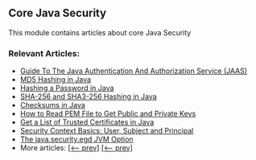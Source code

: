 ## Core Java Security 

This module contains articles about core Java Security

### Relevant Articles:

- [Guide To The Java Authentication And Authorization Service (JAAS)](https://www.baeldung.com/java-authentication-authorization-service)
- [MD5 Hashing in Java](http://www.baeldung.com/java-md5)
- [Hashing a Password in Java](https://www.baeldung.com/java-password-hashing)
- [SHA-256 and SHA3-256 Hashing in Java](https://www.baeldung.com/sha-256-hashing-java)
- [Checksums in Java](https://www.baeldung.com/java-checksums)
- [How to Read PEM File to Get Public and Private Keys](https://www.baeldung.com/java-read-pem-file-keys)
- [Get a List of Trusted Certificates in Java](https://www.baeldung.com/java-list-trusted-certificates)
- [Security Context Basics: User, Subject and Principal](https://www.baeldung.com/security-context-basics)
- [The java.security.egd JVM Option](https://www.baeldung.com/java-security-egd)
- More articles: [[<-- prev]](/core-java-modules/core-java-security) [[<-- prev]](/core-java-modules/core-java-security-3)
